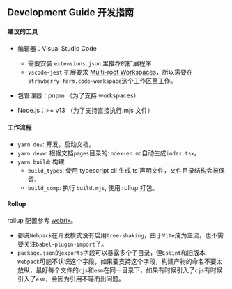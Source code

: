 ## Development Guide 开发指南

#### 建议的工具

- 编辑器：Visual Studio Code

  - 需要安装 `extensions.json` 里推荐的扩展程序
  - `vscode-jest` 扩展要求 [Multi-root Workspaces](https://github.com/jest-community/vscode-jest#how-to-use-the-extension-with-monorepo-projects)，所以需要在`strawberry-farm.code-workspace`这个工作区里工作。

- 包管理器：pnpm （为了支持 workspaces）
- Node.js：>= v13 （为了支持直接执行.mjs 文件）

#### 工作流程

- `yarn dev`: 开发，启动文档。
- `yarn devw`: 根据文档`pages`目录的`index-en.md`自动生成`index.tsx`。
- `yarn build`: 构建
  - `build_types`: 使用 typescript cli 生成 ts 声明文件，文件目录结构会被保留.
  - `build_comp`: 执行 `build.mjs`, 使用 rollup 打包。

#### Rollup

rollup 配置参考 [webrix](https://github.com/open-amdocs/webrix)。

- 都说`Webpack`在开发模式没有启用`tree-shaking`，由于`Vite`成为主流，也不需要关注`babel-plugin-import`了。
- `package.json`的`exports`字段可以暴露多个子目录，但`Eslint`和旧版本`Webpack`可能不认识这个字段，如果要支持这个字段，构建产物的命名不要太放纵，最好每个文件的`cjs`和`esm`在同一目录下，如果有时候引入了`cjs`有时候引入了`esm`，会因为引用不等而出问题。
